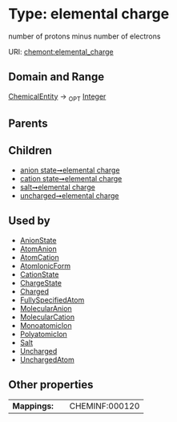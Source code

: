 
# Type: elemental charge


number of protons minus number of electrons

URI: [chemont:elemental_charge](https://w3id.org/chemont/elemental_charge)


## Domain and Range

[ChemicalEntity](ChemicalEntity.md) ->  <sub>OPT</sub> [Integer](types/Integer.md)

## Parents


## Children

 *  [anion state➞elemental charge](anion_state_elemental_charge.md)
 *  [cation state➞elemental charge](cation_state_elemental_charge.md)
 *  [salt➞elemental charge](salt_elemental_charge.md)
 *  [uncharged➞elemental charge](uncharged_elemental_charge.md)

## Used by

 * [AnionState](AnionState.md)
 * [AtomAnion](AtomAnion.md)
 * [AtomCation](AtomCation.md)
 * [AtomIonicForm](AtomIonicForm.md)
 * [CationState](CationState.md)
 * [ChargeState](ChargeState.md)
 * [Charged](Charged.md)
 * [FullySpecifiedAtom](FullySpecifiedAtom.md)
 * [MolecularAnion](MolecularAnion.md)
 * [MolecularCation](MolecularCation.md)
 * [MonoatomicIon](MonoatomicIon.md)
 * [PolyatomicIon](PolyatomicIon.md)
 * [Salt](Salt.md)
 * [Uncharged](Uncharged.md)
 * [UnchargedAtom](UnchargedAtom.md)

## Other properties

|  |  |  |
| --- | --- | --- |
| **Mappings:** | | CHEMINF:000120 |

